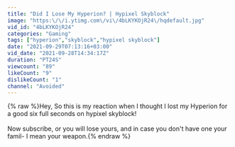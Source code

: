```yaml
---
title: "Did I Lose My Hyperion? | Hypixel Skyblock"
image: "https:\/\/i.ytimg.com\/vi\/4bLKYKOjR24\/hqdefault.jpg"
vid_id: "4bLKYKOjR24"
categories: "Gaming"
tags: ["hyperion","skyblock","hypixel skyblock"]
date: "2021-09-29T07:13:16+03:00"
vid_date: "2021-09-28T14:34:17Z"
duration: "PT24S"
viewcount: "89"
likeCount: "9"
dislikeCount: "1"
channel: "Avoided"
---
```

{% raw %}Hey, So this is my reaction when I thought I lost my Hyperion for a good six full seconds on hypixel skyblock!<br /><br />Now subscribe, or you will lose yours, and in case you don't have one your famil- I mean your weapon.{% endraw %}

